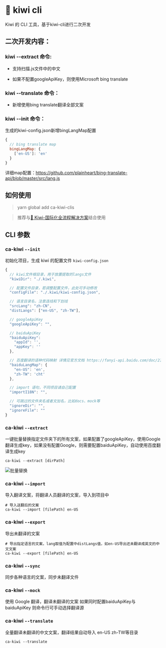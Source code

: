 # 🐤 kiwi cli

Kiwi 的 CLI 工具，基于kiwi-cli进行二次开发

## 二次开发内容：

### kiwi --extract 命令:

- 支持扫描.js文件中的中文

- 如果不配置googleApiKey，则使用Microsoft bing translate

### kiwi --translate 命令：

- 新增使用bing translate翻译全部文案

### kiwi --init 命令：

生成的kiwi-config.json新增bingLangMap配置

```js
{
  // bing translate map
  bingLangMap: {
    ['en-US']: 'en'
  }
}
```

详细map配置：https://github.com/plainheart/bing-translate-api/blob/master/src/lang.js

## 如何使用

> yarn global add ca-kiwi-clis

> 推荐与[🐤 Kiwi-国际化全流程解决方案](https://github.com/alibaba/kiwi)结合使用

## CLI 参数

### ca-kiwi `--init`

初始化项目，生成 kiwi 的配置文件 `kiwi-config.json`

```js
{
  // kiwi文件根目录，用于放置提取的langs文件
  "kiwiDir": "./.kiwi",

  // 配置文件目录，若调整配置文件，此处可手动修改
  "configFile": "./.kiwi/kiwi-config.json",

  // 语言目录名，注意连线和下划线
  "srcLang": "zh-CN",
  "distLangs": ["en-US", "zh-TW"],

  // googleApiKey
  "googleApiKey": "",

  // baiduApiKey
  "baiduApiKey":
    "appId": '',
    "appKey": ''
  },

  // 百度翻译的语种代码映射 详情见官方文档 https://fanyi-api.baidu.com/doc/21
  "baiduLangMap": {
    "en-US": 'en',
    "zh-TW": 'cht'
  },

  // import 语句，不同项目请自己配置
  "importI18N": "",

  // 可跳过的文件夹名或者文加名，比如docs、mock等
  "ignoreDir": "",
  "ignoreFile": ""
}
```

### ca-kiwi `--extract`

一键批量替换指定文件夹下的所有文案，如果配置了googleApiKey，使用Google翻译生成key，如果没有配置Google，则需要配置baiduApiKey，自动使用百度翻译生成key

```shell script
ca-kiwi --extract [dirPath]
```

![批量替换](https://raw.githubusercontent.com/alibaba/kiwi/master/kiwi-cli/public/extract.gif)

### ca-kiwi `--import`

导入翻译文案，将翻译人员翻译的文案，导入到项目中

```shell script
# 导入送翻后的文案
ca-kiwi --import [filePath] en-US
```

### ca-kiwi `--export`

导出未翻译的文案

```shell script
# 导出指定语言的文案，lang取值为配置中distLangs值，如en-US导出还未翻译成英文的中文文案
ca-kiwi --export [filePath] en-US
```

### ca-kiwi `--sync`

同步各种语言的文案，同步未翻译文件

### ca-kiwi `--mock`

使用 Google 翻译，翻译未翻译的文案
如果同时配置baiduApiKey与baiduApiKey 则命令行可手动选择翻译源

### ca-kiwi `--translate`

全量翻译未翻译的中文文案，翻译结果自动导入 en-US zh-TW等目录

```shell script
ca-kiwi --translate
```

